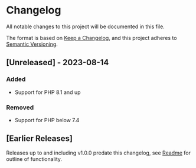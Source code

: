 # Changelog

All notable changes to this project will be documented in this file.

The format is based on [Keep a Changelog](https://keepachangelog.com/en/1.0.0/),
and this project adheres to [Semantic Versioning](https://semver.org/spec/v2.0.0.html).

## [Unreleased] - 2023-08-14
### Added
- Support for PHP 8.1 and up

### Removed
- Support for PHP below 7.4

## [Earlier Releases]

Releases up to and including v1.0.0 predate this changelog, see [Readme](README.md) for outline of functionality.
